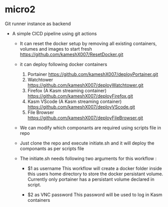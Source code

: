 # micro2
Git runner instance as backend
- A simple CICD pipeline using git actions
    - It can reset the docker setup by removing all existing containers, volumes and images to start fresh
        https://github.com/kameshX007/ResetDocker.git
        
    - it can deploy following docker containers
        1) Portainer
            https://github.com/kameshX007/deployPortainer.git
        2) Watchtower
            https://github.com/kameshX007/deployWatchtower.git
        3) Firefox (A Kasm streaming container)
            https://github.com/kameshX007/deployFirefox.git
        4) Kasm VScode (A Kasm streaming container)
            https://github.com/kameshX007/deployVScode.git
        5) File Browser
            https://github.com/kameshX007/deployFileBrowser.git    

    - We can modify which componants are required using scripts file in repo
    - Just clone the repo and execute initiate.sh and it will deploy the componants as per scripts file
    - The initiate.sh needs following two arguments for this workflow : 
        - $1 as username
            This workflow will create a docker folder inside this users home directory to store the docker persistant volume.
            Currently only portainer has a persistant volume declared in script.

        - $2 as VNC password
            This password will be used to log in Kasm containers